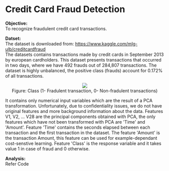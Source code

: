 <h1> Credit Card Fraud Detection</h1>

<b>Objective:</b><br>
To recognize fraudulent credit card transactions.

<b>Datset:</b>
<br>The dataset is downloaded from: https://www.kaggle.com/mlg-ulb/creditcardfraud
<br> The datasets contains transactions made by credit cards in September 2013 by european cardholders. This dataset presents transactions that occurred in two days, where we have 492 frauds out of 284,807 transactions. The dataset is highly unbalanced, the positive class (frauds) account for 0.172% of all transactions.

<p align="center"><img src="https://github.com/kpratikin/Credit-Card-Fraud/blob/master/Class_split.PNG">
 <br>Figure: Class (1- Fradulent transaction, 0- Non-fradulent transactions)
 </p>

It contains only numerical input variables which are the result of a PCA transformation. Unfortunately, due to confidentiality issues, we do not have original features and more background information about the data. Features V1, V2, ... V28 are the principal components obtained with PCA, the only features which have not been transformed with PCA are 'Time' and 'Amount'. Feature 'Time' contains the seconds elapsed between each transaction and the first transaction in the dataset. The feature 'Amount' is the transaction Amount, this feature can be used for example-dependant cost-senstive learning. Feature 'Class' is the response variable and it takes value 1 in case of fraud and 0 otherwise.

<b>Analysis:</b>
<br> Refer Code


